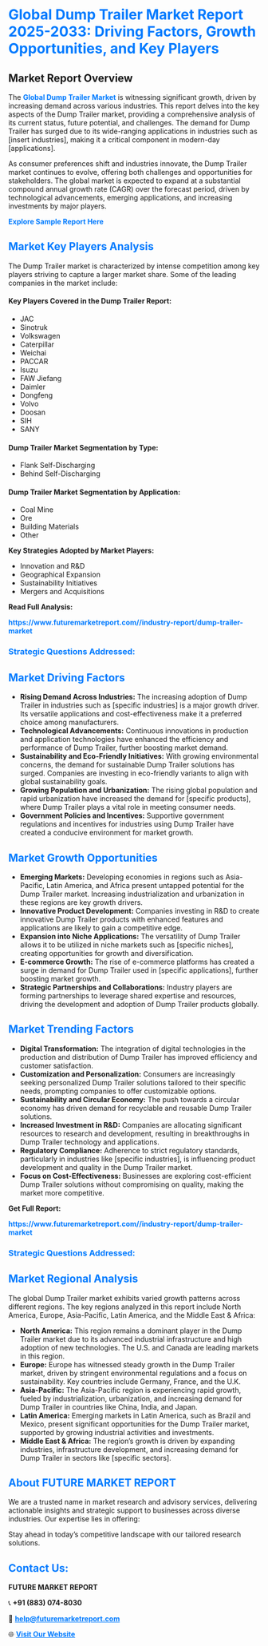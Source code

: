 <h1 style="color: #007BFF;">Global Dump Trailer Market Report 2025-2033: Driving Factors, Growth Opportunities, and Key Players</h1>

<section id="overview">
<h2>Market Report Overview</h2>
<p>The <a href="https://www.futuremarketreport.com//industry-report/dump-trailer-market" style="color: #007BFF; text-decoration: none;"><strong>Global Dump Trailer Market</strong></a> is witnessing significant growth, driven by increasing demand across various industries. This report delves into the key aspects of the Dump Trailer market, providing a comprehensive analysis of its current status, future potential, and challenges. The demand for Dump Trailer has surged due to its wide-ranging applications in industries such as [insert industries], making it a critical component in modern-day [applications].</p>
<p>As consumer preferences shift and industries innovate, the Dump Trailer market continues to evolve, offering both challenges and opportunities for stakeholders. The global market is expected to expand at a substantial compound annual growth rate (CAGR) over the forecast period, driven by technological advancements, emerging applications, and increasing investments by major players.</p>
</section>

<section id="overview">
<p><a href="https://www.futuremarketreport.com//request-sample/reportId=85144" style="color: #007BFF; text-decoration: none;"><strong>Explore Sample Report Here</strong></a></p>
</section>

<section id="key-players">
<h2 style="color: #007BFF;">Market Key Players Analysis</h2>
<p>The Dump Trailer market is characterized by intense competition among key players striving to capture a larger market share. Some of the leading companies in the market include:</p>
<h4>Key Players Covered in the Dump Trailer Report:</h4>
<ul><li>JAC</li><li>Sinotruk</li><li>Volkswagen</li><li>Caterpillar</li><li>Weichai</li><li>PACCAR</li><li>Isuzu</li><li>FAW Jiefang</li><li>Daimler</li><li>Dongfeng</li><li>Volvo</li><li>Doosan</li><li>SIH</li><li>SANY</li></ul>
<h4>Dump Trailer Market Segmentation by Type:</h4>
<ul><li>Flank Self-Discharging</li><li>Behind Self-Discharging</li></ul>

<h4>Dump Trailer Market Segmentation by Application:</h4>
<ul><li>Coal Mine</li><li>Ore</li><li>Building Materials</li><li>Other</li></ul>
<p><strong>Key Strategies Adopted by Market Players:</strong></p>
<ul>
<li>Innovation and R&D</li>
<li>Geographical Expansion</li>
<li>Sustainability Initiatives</li>
<li>Mergers and Acquisitions</li>
</ul>
</section>

<section>
<p><strong>Read Full Analysis: </strong></p><a href="https://www.futuremarketreport.com//industry-report/dump-trailer-market" style="color: #007BFF; text-decoration: none;"><strong>https://www.futuremarketreport.com//industry-report/dump-trailer-market</strong></a>
<h3 style="color: #007BFF;">Strategic Questions Addressed:</h3>
</section>

<section id="driving-factors">
<h2 style="color: #007BFF;">Market Driving Factors</h2>
<ul>
<li><strong>Rising Demand Across Industries:</strong> The increasing adoption of Dump Trailer in industries such as [specific industries] is a major growth driver. Its versatile applications and cost-effectiveness make it a preferred choice among manufacturers.</li>
<li><strong>Technological Advancements:</strong> Continuous innovations in production and application technologies have enhanced the efficiency and performance of Dump Trailer, further boosting market demand.</li>
<li><strong>Sustainability and Eco-Friendly Initiatives:</strong> With growing environmental concerns, the demand for sustainable Dump Trailer solutions has surged. Companies are investing in eco-friendly variants to align with global sustainability goals.</li>
<li><strong>Growing Population and Urbanization:</strong> The rising global population and rapid urbanization have increased the demand for [specific products], where Dump Trailer plays a vital role in meeting consumer needs.</li>
<li><strong>Government Policies and Incentives:</strong> Supportive government regulations and incentives for industries using Dump Trailer have created a conducive environment for market growth.</li>
</ul>
</section>

<section id="growth-opportunities">
<h2 style="color: #007BFF;">Market Growth Opportunities</h2>
<ul>
<li><strong>Emerging Markets:</strong> Developing economies in regions such as Asia-Pacific, Latin America, and Africa present untapped potential for the Dump Trailer market. Increasing industrialization and urbanization in these regions are key growth drivers.</li>
<li><strong>Innovative Product Development:</strong> Companies investing in R&D to create innovative Dump Trailer products with enhanced features and applications are likely to gain a competitive edge.</li>
<li><strong>Expansion into Niche Applications:</strong> The versatility of Dump Trailer allows it to be utilized in niche markets such as [specific niches], creating opportunities for growth and diversification.</li>
<li><strong>E-commerce Growth:</strong> The rise of e-commerce platforms has created a surge in demand for Dump Trailer used in [specific applications], further boosting market growth.</li>
<li><strong>Strategic Partnerships and Collaborations:</strong> Industry players are forming partnerships to leverage shared expertise and resources, driving the development and adoption of Dump Trailer products globally.</li>
</ul>
</section>

<section id="trending-factors">
<h2 style="color: #007BFF;">Market Trending Factors</h2>
<ul>
<li><strong>Digital Transformation:</strong> The integration of digital technologies in the production and distribution of Dump Trailer has improved efficiency and customer satisfaction.</li>
<li><strong>Customization and Personalization:</strong> Consumers are increasingly seeking personalized Dump Trailer solutions tailored to their specific needs, prompting companies to offer customizable options.</li>
<li><strong>Sustainability and Circular Economy:</strong> The push towards a circular economy has driven demand for recyclable and reusable Dump Trailer solutions.</li>
<li><strong>Increased Investment in R&D:</strong> Companies are allocating significant resources to research and development, resulting in breakthroughs in Dump Trailer technology and applications.</li>
<li><strong>Regulatory Compliance:</strong> Adherence to strict regulatory standards, particularly in industries like [specific industries], is influencing product development and quality in the Dump Trailer market.</li>
<li><strong>Focus on Cost-Effectiveness:</strong> Businesses are exploring cost-efficient Dump Trailer solutions without compromising on quality, making the market more competitive.</li>
</ul>
</section>

<section>
<p><strong>Get Full Report: </strong></p><a href="https://www.futuremarketreport.com//industry-report/dump-trailer-market" style="color: #007BFF; text-decoration: none;"><strong>https://www.futuremarketreport.com//industry-report/dump-trailer-market</strong></a>
<h3 style="color: #007BFF;">Strategic Questions Addressed:</h3>
</section>


<section id="regional-analysis">
<h2 style="color: #007BFF;">Market Regional Analysis</h2>
<p>The global Dump Trailer market exhibits varied growth patterns across different regions. The key regions analyzed in this report include North America, Europe, Asia-Pacific, Latin America, and the Middle East & Africa:</p>
<ul>
<li><strong>North America:</strong> This region remains a dominant player in the Dump Trailer market due to its advanced industrial infrastructure and high adoption of new technologies. The U.S. and Canada are leading markets in this region.</li>
<li><strong>Europe:</strong> Europe has witnessed steady growth in the Dump Trailer market, driven by stringent environmental regulations and a focus on sustainability. Key countries include Germany, France, and the U.K.</li>
<li><strong>Asia-Pacific:</strong> The Asia-Pacific region is experiencing rapid growth, fueled by industrialization, urbanization, and increasing demand for Dump Trailer in countries like China, India, and Japan.</li>
<li><strong>Latin America:</strong> Emerging markets in Latin America, such as Brazil and Mexico, present significant opportunities for the Dump Trailer market, supported by growing industrial activities and investments.</li>
<li><strong>Middle East & Africa:</strong> The region’s growth is driven by expanding industries, infrastructure development, and increasing demand for Dump Trailer in sectors like [specific sectors].</li>
</ul>
</section>

<footer>
<h2 style="color: #007BFF;">About FUTURE MARKET REPORT</h2>
<p>We are a trusted name in market research and advisory services, delivering actionable insights and strategic support to businesses across diverse industries. Our expertise lies in offering:</p>

<p>Stay ahead in today’s competitive landscape with our tailored research solutions.</p>

<h2 style="color: #007BFF;">Contact Us:</h2>
<p><strong>FUTURE MARKET REPORT</strong></p>
<p>📞 <strong>+91 (883) 074-8030</strong></p>
<p>📧 <strong><a href="mailto:help@futuremarketreport.com" style="color: #007BFF;">help@futuremarketreport.com</a></strong></p>
<p>🌐 <strong><a href="https://www.futuremarketreport.com/" style="color: #007BFF;">Visit Our Website</a></strong></p>
</footer>